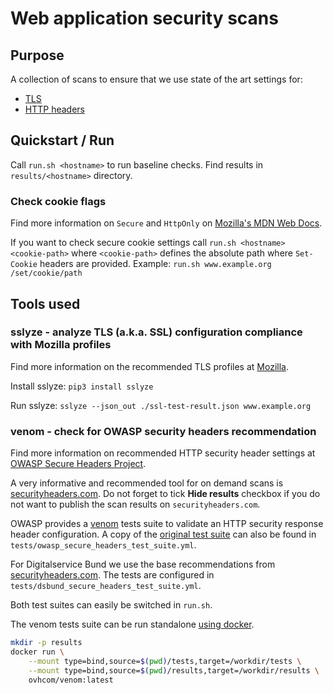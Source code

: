 # Web application security scans

## Purpose

A collection of scans to ensure that we use state of the art settings for:

* [TLS](https://en.wikipedia.org/wiki/Transport_Layer_Security#SSL_1.0,_2.0,_and_3.0)
* [HTTP headers](https://en.wikipedia.org/wiki/List_of_HTTP_header_fields)

## Quickstart / Run

Call `run.sh <hostname>` to run baseline checks. Find results in `results/<hostname>` directory.

### Check cookie flags

Find more information on `Secure` and `HttpOnly` on 
[Mozilla's MDN Web Docs](https://developer.mozilla.org/en-US/docs/Web/HTTP/Headers/Set-Cookie#secure).

If you want to check secure cookie settings call `run.sh <hostname> <cookie-path>` where `<cookie-path>` defines
the absolute path where `Set-Cookie` headers are provided. Example: `run.sh www.example.org /set/cookie/path`

## Tools used

### sslyze - analyze TLS (a.k.a. SSL) configuration compliance with Mozilla profiles

Find more information on the recommended TLS profiles at [Mozilla](https://wiki.mozilla.org/Security/Server_Side_TLS).

Install sslyze: `pip3 install sslyze`

Run sslyze: `sslyze --json_out ./ssl-test-result.json www.example.org`

### venom - check for OWASP security headers recommendation

Find more information on recommended HTTP security header settings at
[OWASP Secure Headers Project](https://owasp.org/www-project-secure-headers/).

A very informative and recommended tool for on demand scans is [securityheaders.com](https://securityheaders.com).
Do not forget to tick **Hide results** checkbox if you do not want to publish the scan results on
`securityheaders.com`.

OWASP provides a [venom](https://github.com/ovh/venom) tests suite to validate an HTTP security response header configuration.
A copy of the [original test suite](https://github.com/oshp/oshp-validator/blob/main/tests_suite.yml) can also be found
in `tests/owasp_secure_headers_test_suite.yml`.

For Digitalservice Bund we use the base recommendations from [securityheaders.com](https://securityheaders.com).
The tests are configured in `tests/dsbund_secure_headers_test_suite.yml`.

Both test suites can easily be switched in `run.sh`.

The venom tests suite can be run standalone [using docker](https://github.com/ovh/venom#docker-image).

```sh
mkdir -p results
docker run \
    --mount type=bind,source=$(pwd)/tests,target=/workdir/tests \
    --mount type=bind,source=$(pwd)/results,target=/workdir/results \
    ovhcom/venom:latest 
```

